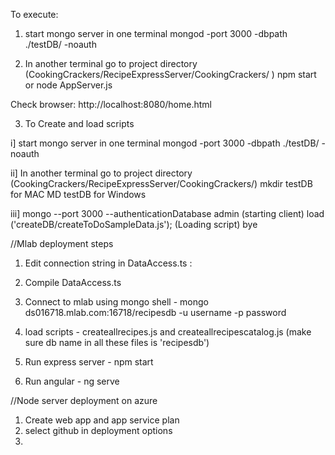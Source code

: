 To execute:

1) start mongo server in one terminal
mongod -port 3000 -dbpath ./testDB/ -noauth

2) In another terminal go to project directory (CookingCrackers/RecipeExpressServer/CookingCrackers/ )
npm start 
or node AppServer.js


Check browser:
http://localhost:8080/home.html



3) To Create and load scripts

i] start mongo server in one terminal
mongod -port 3000 -dbpath ./testDB/ -noauth


ii] In another terminal go to project directory (CookingCrackers/RecipeExpressServer/CookingCrackers/)
mkdir testDB for MAC
MD testDB for Windows


iii] mongo --port 3000 --authenticationDatabase admin   (starting client)
load ('createDB/createToDoSampleData.js');  (Loading script)
bye


//Mlab deployment steps
1) Edit connection string in DataAccess.ts :

2) Compile DataAccess.ts
3) Connect to mlab using mongo shell - 
mongo ds016718.mlab.com:16718/recipesdb -u username -p password

4) load scripts - 
createallrecipes.js and createallrecipescatalog.js (make sure db name in all these files is 'recipesdb')

5) Run express server - 
npm start

6) Run angular - 
ng serve

//Node server deployment on azure
1) Create web app and app service plan
2) select github in deployment options
3) 
